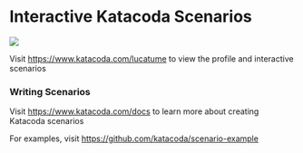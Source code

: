 # Interactive Katacoda Scenarios

[![](http://shields.katacoda.com/katacoda/lucatume/count.svg)](https://www.katacoda.com/lucatume "Get your profile on Katacoda.com")

Visit https://www.katacoda.com/lucatume to view the profile and interactive scenarios

### Writing Scenarios
Visit https://www.katacoda.com/docs to learn more about creating Katacoda scenarios

For examples, visit https://github.com/katacoda/scenario-example
